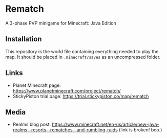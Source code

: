 # Rematch
A 3-phase PVP minigame for Minecraft: Java Edition

## Installation
This repository is the world file containing everything needed to play the map. It should be placed in `.minecraft/saves` as an uncompressed folder.

## Links
- Planet Minecraft page: https://www.planetminecraft.com/project/rematch/
- StickyPiston trial page: https://trial.stickypiston.co/map/rematch

## Media
- Realms blog post: https://www.minecraft.net/en-us/article/new-java-realms--resorts--rematches--and-rumbling-raids
(link is broken! boo.)